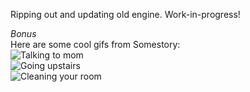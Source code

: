 Ripping out and updating old engine. Work-in-progress!  

*Bonus*  
Here are some cool gifs from Somestory:  
![Talking to mom](http://i.imgur.com/E89EMAk.gif)  
![Going upstairs](http://i.imgur.com/y4vQ5qP.gif)  
![Cleaning your room](http://i.imgur.com/pw2wEVd.gif)
